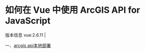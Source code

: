 # 如何在 Vue 中使用 ArcGIS API for JavaScript

版本信息 vue:2.6.11 | 

一、[arcgis api本地部署](https://mp.weixin.qq.com/s/F2eseCDNGBjoTS52UsY9MA)
